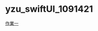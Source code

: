 # yzu_swiftUI_1091421

[作業一](https://github.com/kstoko02/1091421_swiftUI/blob/45034660a960be59f02f626b16b1f6982c14bb96/HW1.md)
